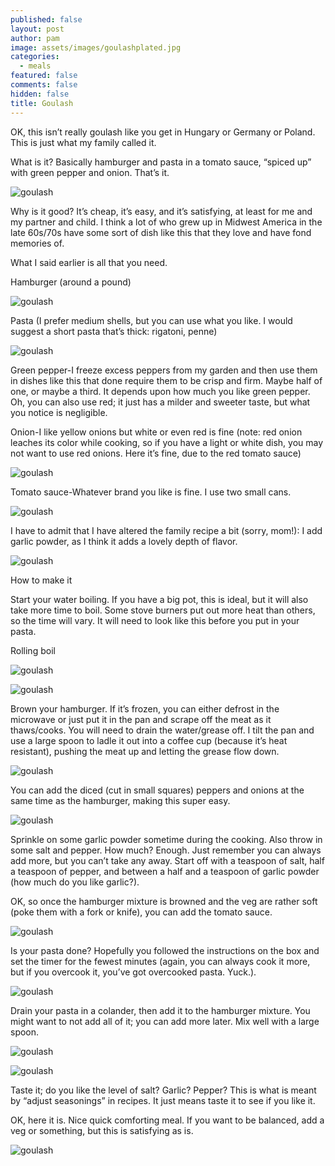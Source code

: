 ```yaml
---
published: false
layout: post
author: pam
image: assets/images/goulashplated.jpg
categories:
  - meals
featured: false
comments: false
hidden: false
title: Goulash
---
```


OK, this isn’t really goulash like you get in Hungary or Germany or Poland.  This is just what my family called it.  

What is it?  Basically hamburger and pasta in a tomato sauce, “spiced up” with green pepper and onion.  That’s it.  

![goulash](/assets/images/goulashplated.jpg)

Why is it good?  It’s cheap, it’s easy, and it’s satisfying, at least for me and my partner and child. I think a lot of who grew up in Midwest America in the late 60s/70s have some sort of dish like this that they love and have fond memories of.

What I said earlier is all that you need. 

Hamburger (around a pound)

![goulash](/assets/images/hbthawed.jpg)

Pasta (I prefer medium shells, but you can use what you like.  I would suggest a short pasta that’s thick: rigatoni, penne)

![goulash](/assets/images/medshells.jpg)

Green pepper-I freeze excess peppers from my garden and then use them in dishes like this that done require them to be crisp and firm. Maybe half of one, or maybe a third. It depends upon how much you like green pepper.  Oh, you can also use red; it just has a milder and sweeter taste, but what you notice is negligible. 

Onion-I like yellow onions but white or even red is fine (note: red onion leaches its color while cooking, so if you have a light or white dish, you may not want to use red onions.  Here it’s fine, due to the red tomato sauce)

![goulash](/assets/images/goulashonionpepper.jpg)

Tomato sauce-Whatever brand you like is fine.  I use two small cans.

![goulash](/assets/images/tenderloinunwrapped.jpg)

I have to admit that I have altered the family recipe a bit (sorry, mom!): I add garlic powder, as I think it adds a lovely depth of flavor.

![goulash](/assets/images/garlicpowder.jpg)

How to make it

Start your water boiling. If you have a big pot, this is ideal, but it will also take more time to boil.  Some stove burners put out more heat than others, so the time will vary.  It will need to look like this before you put in your pasta.

Rolling boil

![goulash](/assets/images/rollingboil.jpg)

![goulash](/assets/images/pastainwater.jpg)

Brown your hamburger. If it’s frozen, you can either defrost in the microwave or just put it in the pan and scrape off the meat as it thaws/cooks. You will need to drain the water/grease off. I tilt the pan and use a large spoon to ladle it out into a coffee cup (because it’s heat resistant), pushing the meat up and letting the grease flow down.

![goulash](/assets/images/hbinpan.jpg)

You can add the diced (cut in small squares) peppers and onions at the same time as the hamburger, making this super easy.

![goulash](/assets/images/hbpeppersonions.jpg)

Sprinkle on some garlic powder sometime during the cooking.  Also throw in some salt and pepper.  How much?  Enough. Just remember you can always add more, but you can’t take any away.  Start off with a teaspoon of salt, half a teaspoon of pepper, and between a half and a teaspoon of garlic powder (how much do you like garlic?).

OK, so once the hamburger mixture is browned and the veg are rather soft (poke them with a fork or knife), you can add the tomato sauce.

![goulash](/assets/images/goulashtomsauce.jpg)

Is your pasta done?  Hopefully you followed the instructions on the box and set the timer for the fewest minutes (again, you can always cook it more, but if you overcook it, you’ve got overcooked pasta. Yuck.).

![goulash](/assets/images/pastaboiling.jpg)

Drain your pasta in a colander, then add it to the hamburger mixture.  You might want to not add all of it; you can add more later.  Mix well with a large spoon.

![goulash](/assets/images/pastadrained.jpg)

![goulash](/assets/images/pastainpan.jpg)

Taste it; do you like the level of salt? Garlic? Pepper?  This is what is meant by “adjust seasonings” in recipes. It just means taste it to see if you like it.

OK, here it is. Nice quick comforting meal. If you want to be balanced, add a veg or something, but this is satisfying as is. 

![goulash](/assets/images/goulashdone.jpg)



